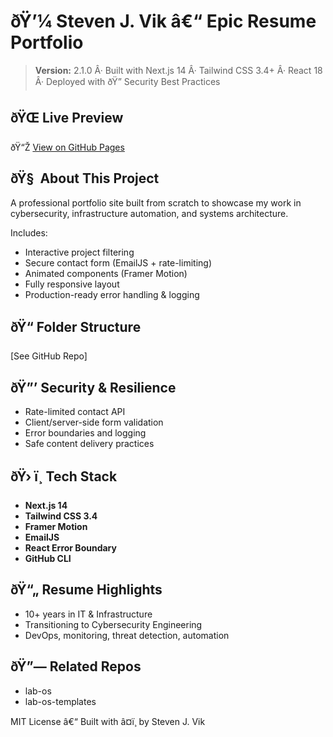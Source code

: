 ﻿# ðŸ’¼ Steven J. Vik â€“ Epic Resume Portfolio

> **Version:** 2.1.0 Â· Built with Next.js 14 Â· Tailwind CSS 3.4+ Â· React 18 Â· Deployed with ðŸ” Security Best Practices

## ðŸŒ Live Preview
ðŸ“Ž [View on GitHub Pages](https://unknownonetwo.github.io/steven-vik-portfolio/)

## ðŸ§  About This Project
A professional portfolio site built from scratch to showcase my work in cybersecurity, infrastructure automation, and systems architecture.

Includes:
- Interactive project filtering
- Secure contact form (EmailJS + rate-limiting)
- Animated components (Framer Motion)
- Fully responsive layout
- Production-ready error handling & logging

## ðŸ“ Folder Structure
[See GitHub Repo]

## ðŸ”’ Security & Resilience
- Rate-limited contact API
- Client/server-side form validation
- Error boundaries and logging
- Safe content delivery practices

## ðŸ› ï¸ Tech Stack
- **Next.js 14**
- **Tailwind CSS 3.4**
- **Framer Motion**
- **EmailJS**
- **React Error Boundary**
- **GitHub CLI**

## ðŸ“„ Resume Highlights
- 10+ years in IT & Infrastructure
- Transitioning to Cybersecurity Engineering
- DevOps, monitoring, threat detection, automation

## ðŸ”— Related Repos
- lab-os
- lab-os-templates

MIT License â€“ Built with â¤ï¸ by Steven J. Vik
